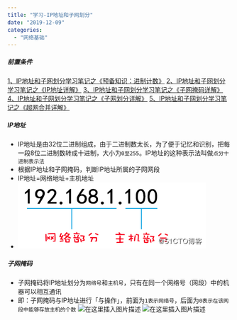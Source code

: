 ```yaml
---
title: "学习-IP地址和子网划分"
date: "2019-12-09"
categories: 
  - "网络基础"
---
```


##### 前置条件

[1、IP地址和子网划分学习笔记之《预备知识：进制计数》](https://blog.51cto.com/6930123/2111068 " 1、IP地址和子网划分学习笔记之《预备知识：进制计数》") [2、IP地址和子网划分学习笔记之《IP地址详解》](https://blog.51cto.com/6930123/2112403 " 2、IP地址和子网划分学习笔记之《IP地址详解》        ") [3、IP地址和子网划分学习笔记之《子网掩码详解》](https://blog.51cto.com/6930123/2112748 " 3、IP地址和子网划分学习笔记之《子网掩码详解》      ") [4、IP地址和子网划分学习笔记之《子网划分详解》](https://blog.51cto.com/6930123/2113151 " 4、IP地址和子网划分学习笔记之《子网划分详解》      ") [5、IP地址和子网划分学习笔记之《超网合并详解》](https://blog.51cto.com/6930123/2115072 " 5、IP地址和子网划分学习笔记之《超网合并详解》      ")

##### IP地址

- IP地址是由32位二进制组成，由于二进制数太长，为了便于记忆和识别，把每一段8位二进制数转成十进制，大小为`0至255`。IP地址的这种表示法叫做`点分十进制表示法`
- 根据IP地址和子网掩码，判断IP地址所属的子网网段
- IP地址=网络地址+主机地址
- ![在这里插入图片描述](images/20191209171700362.png)

##### 子网掩码

- 子网掩码将IP地址划分为`网络号`和`主机号`，只有在同一个网络号（网段）中的机器可以相互通讯
- 即：子网掩码与IP地址进行「与操作」，前面为`1表示网络号`，后面为`0表示在该网段中能够存放主机的个数` ![在这里插入图片描述](https://img-blog.csdnimg.cn/20191209170117895.png?x-oss-process=image/watermark,type_ZmFuZ3poZW5naGVpdGk,shadow_10,text_aHR0cHM6Ly9ibG9nLmNzZG4ubmV0L2ppYW5nYmVuY2h1,size_16,color_FFFFFF,t_70) ![在这里插入图片描述](https://img-blog.csdnimg.cn/20191209172909182.png?x-oss-process=image/watermark,type_ZmFuZ3poZW5naGVpdGk,shadow_10,text_aHR0cHM6Ly9ibG9nLmNzZG4ubmV0L2ppYW5nYmVuY2h1,size_16,color_FFFFFF,t_70)
